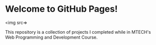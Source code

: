 # Welcome to GitHub Pages!

<img src=>

This repository is a collection of projects I completed while in MTECH's Web Programming and Development Course.
